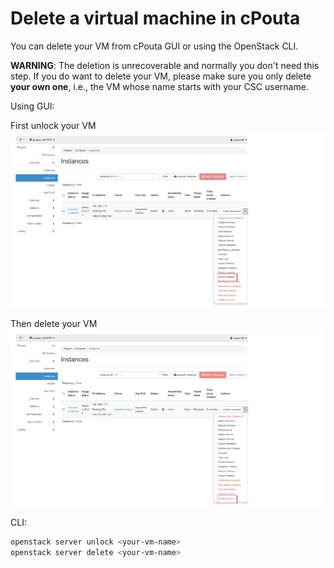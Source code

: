 # Delete a virtual machine in cPouta
You can delete your VM from cPouta GUI or using the OpenStack CLI.

**WARNING**: The deletion is unrecoverable and normally you don't need this step. If you do want to delete your VM, please make sure you only delete **your own one**, i.e., the VM whose name starts with your CSC username. 

Using GUI: 

First unlock your VM
![](./images/unlock-vm.jpg)

Then delete your VM
![](./images/delete-vm.jpg)

CLI:
```bash
openstack server unlock <your-vm-name>
openstack server delete <your-vm-name>
```